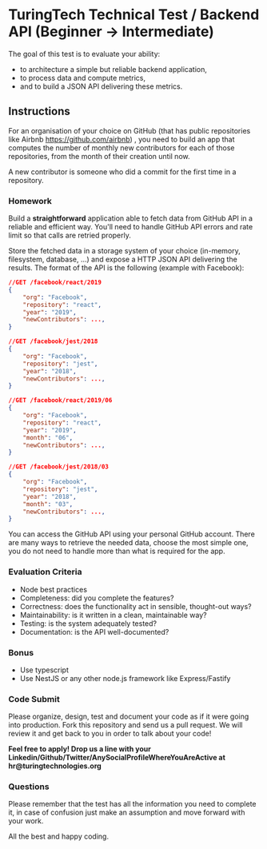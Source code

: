 # TuringTech Technical Test / Backend API (Beginner -> Intermediate)

The goal of this test is to evaluate your ability:
- to architecture a simple but reliable backend application,
- to process data and compute metrics,
- and to build a JSON API delivering these metrics.

## Instructions

For an organisation of your choice on GitHub (that has public repositories like Airbnb https://github.com/airbnb) , you need to build an app that computes the number of monthly new contributors for each of those repositories, from the month of their creation until now.

A new contributor is someone who did a commit for the first time in a repository.

### Homework
Build a **straightforward** application able to fetch data from GitHub API in a reliable and efficient way. You'll need to handle GitHub API errors and rate limit so that calls are retried properly.

Store the fetched data in a storage system of your choice (in-memory, filesystem, database, ...) and expose a HTTP JSON API delivering the results. The format of the API is the following (example with Facebook):

```json
//GET /facebook/react/2019
{
    "org": "Facebook",
    "repository": "react", 
    "year": "2019",
    "newContributors": ...,
}

//GET /facebook/jest/2018
{
    "org": "Facebook",
    "repository": "jest", 
    "year": "2018",
    "newContributors": ...,
}
```

```json
//GET /facebook/react/2019/06
{
    "org": "Facebook",
    "repository": "react",
    "year": "2019",
    "month": "06",
    "newContributors": ...,
}

//GET /facebook/jest/2018/03
{
    "org": "Facebook",
    "repository": "jest",
    "year": "2018",
    "month": "03",
    "newContributors": ...,
}
```
You can access the GitHub API using your personal GitHub account. There are many ways to retrieve the needed data, choose the most simple one, you do not need to handle more than what is required for the app.

### Evaluation Criteria

- Node best practices
- Completeness: did you complete the features?
- Correctness: does the functionality act in sensible, thought-out ways?
- Maintainability: is it written in a clean, maintainable way?
- Testing: is the system adequately tested?
- Documentation: is the API well-documented?

### Bonus

- Use typescript
- Use NestJS or any other node.js framework like Express/Fastify

### Code Submit
Please organize, design, test and document your code as if it were going into production. Fork this repository and send us a pull request. We will review it and get back to you in order to talk about your code! 

__Feel free to apply! Drop us a line with your Linkedin/Github/Twitter/AnySocialProfileWhereYouAreActive at hr@turingtechnologies.org__

### Questions
Please remember that the test has all the information you need to complete it, in case of confusion just make an assumption and move forward with your work.

All the best and happy coding.
